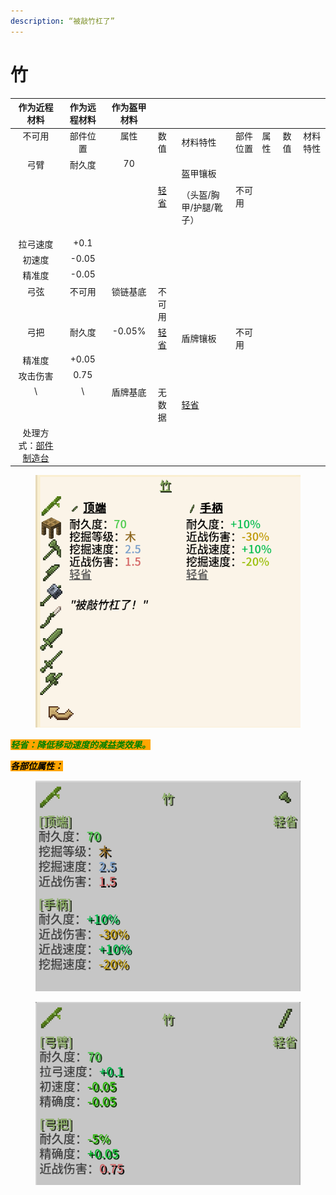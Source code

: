 ```yaml
---
description: “被敲竹杠了”
---
```


# 竹

<table><thead><tr><th align="center" valign="top">作为近程材料</th><th align="center" valign="top">作为远程材料</th><th align="center" valign="top">作为盔甲材料</th><th></th><th></th><th></th><th></th><th></th><th></th></tr></thead><tbody><tr><td align="center" valign="top">不可用</td><td align="center" valign="top">部件位置</td><td align="center" valign="top">属性</td><td>数值</td><td>材料特性</td><td>部件位置</td><td>属性</td><td>数值</td><td>材料特性</td></tr><tr><td align="center" valign="top">弓臂</td><td align="center" valign="top">耐久度</td><td align="center" valign="top">70</td><td><a href="https://www.mcmod.cn/item/823473.html">轻省</a></td><td><p>盔甲镶板</p><p>（头盔/胸甲/护腿/靴子）</p></td><td>不可用</td><td></td><td></td><td></td></tr><tr><td align="center" valign="top">拉弓速度</td><td align="center" valign="top">+0.1</td><td align="center" valign="top"></td><td></td><td></td><td></td><td></td><td></td><td></td></tr><tr><td align="center" valign="top">初速度</td><td align="center" valign="top">-0.05</td><td align="center" valign="top"></td><td></td><td></td><td></td><td></td><td></td><td></td></tr><tr><td align="center" valign="top">精准度</td><td align="center" valign="top">-0.05</td><td align="center" valign="top"></td><td></td><td></td><td></td><td></td><td></td><td></td></tr><tr><td align="center" valign="top">弓弦</td><td align="center" valign="top">不可用</td><td align="center" valign="top">锁链基底</td><td>不可用</td><td></td><td></td><td></td><td></td><td></td></tr><tr><td align="center" valign="top">弓把</td><td align="center" valign="top">耐久度</td><td align="center" valign="top">-0.05%</td><td><a href="https://www.mcmod.cn/item/823473.html">轻省</a></td><td>盾牌镶板</td><td>不可用</td><td></td><td></td><td></td></tr><tr><td align="center" valign="top">精准度</td><td align="center" valign="top">+0.05</td><td align="center" valign="top"></td><td></td><td></td><td></td><td></td><td></td><td></td></tr><tr><td align="center" valign="top">攻击伤害</td><td align="center" valign="top">0.75</td><td align="center" valign="top"></td><td></td><td></td><td></td><td></td><td></td><td></td></tr><tr><td align="center" valign="top">\</td><td align="center" valign="top">\</td><td align="center" valign="top">盾牌基底</td><td>无数据</td><td><a href="https://www.mcmod.cn/item/823473.html">轻省</a></td><td></td><td></td><td></td><td></td></tr><tr><td align="center" valign="top">处理方式：<a href="https://www.mcmod.cn/item/636855.html">部件制造台</a></td><td align="center" valign="top"></td><td align="center" valign="top"></td><td></td><td></td><td></td><td></td><td></td><td></td></tr></tbody></table>

<figure><img src="../../.gitbook/assets/屏幕截图 2025-03-03 170419.png" alt=""><figcaption></figcaption></figure>

_<mark style="color:green;background-color:orange;">**轻省：降低移动速度的减益类效果。**</mark>_

_<mark style="background-color:orange;">**各部位属性：**</mark>_

<figure><img src="../../.gitbook/assets/153930.png" alt=""><figcaption></figcaption></figure>

<figure><img src="../../.gitbook/assets/154008.png" alt=""><figcaption></figcaption></figure>
